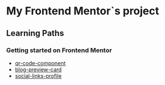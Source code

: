 <h1>My Frontend Mentor`s project</h1>

<h2>Learning Paths</h2>
<h3>Getting started on Frontend Mentor</h3>

<ul>
  <li>
    <a href="https://qr-code-component-main-eight.vercel.app/">qr-code-component</a> 
  </li>
  <li>
    <a href="https://frontend-mentor-three-pink.vercel.app/">blog-preview-card</a> 
  </li> 
  <li>
    <a href="https://frontend-mentor-pttw.vercel.app/">social-links-profile</a> 
  </li>
</ul>

